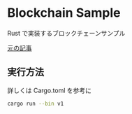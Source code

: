 Blockchain Sample
=====

Rust で実装するブロックチェーンサンプル  

[元の記事](https://qiita.com/tamurahey/items/f64e5aa1006721e73eac)  


## 実行方法  

詳しくは Cargo.toml を参考に  
```sh
cargo run --bin v1
```
